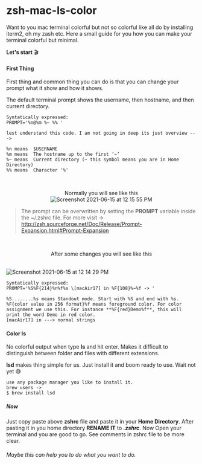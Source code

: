 # zsh-mac-ls-color

Want to you mac terminal colorful but not so colorful like all do by installing iterm2, oh my zash etc. Here a small guide for you how you can make your terminal colorful but minimal.  

**Let's start** 🎬

#### **First Thing**

First thing and common thing you can do is that you can change your prompt what it show and how it shows.

The default terminal prompt shows the username, then hostname, and then current directory.

    Syntatically expressed:
    PROMPT='%n@%m %~ %% '
  
    lest understand this code. I am not going in deep its just overview --->
    
    %n means  $USERNAME
    %m means  The hostname up to the first ‘~’ 
    %~ means  Current directory (~ this symbol means you are in Home Directory)
    %% means  Character '%'

<br><p align= "center">Normally you will see like this <br>
![Screenshot 2021-06-15 at 12 15 55 PM](https://user-images.githubusercontent.com/54282666/122005804-b695db80-cdd3-11eb-9c3e-3f966cd99bcb.png)</p>


> The prompt can be overwritten by setting the **PROMPT** variable inside the ~/.zshrc file. For more visit -> http://zsh.sourceforge.net/Doc/Release/Prompt-Expansion.html#Prompt-Expansion

<br><p align= "center">After some changes you will see like this</p>
</br>![Screenshot 2021-06-15 at 12 14 29 PM](https://user-images.githubusercontent.com/54282666/122009237-7fc1c480-cdd7-11eb-96c8-296fe4b93908.png)

    Syntatically expressed: 
    PROMPT='%S%F{214}%n%f%s \[macAir17] in %F{108}%~%f -> '
  
    %S........%s means Standout mode. Start with %S and end with %s. 
    %F{color value in 256 format}%f means foreground color. For color assignment we use this. For instance **%F{red}Demo%f**, this will print the word Demo in red color.
    [macAir17] in ---> normal strings
  
#### **Color ls** 

No colorful output when type **ls** and hit enter. Makes it difficult to distinguish between folder and files with different extensions.

**lsd** makes thing simple for us. Just install it and boom ready to use. Wait not yet 😅

    use any package manager you like to install it.
    brew users ->
    $ brew install lsd
  
##### Now 
Just copy paste above **zshrc** file and paste it in your **Home Directory**. After pasting it in you home directory **RENAME IT** to ***.zshrc***. Now Open your terminal and you are good to go. See comments in zshrc file to be more clear.

###### Maybe this can help you to do what you want to do.
